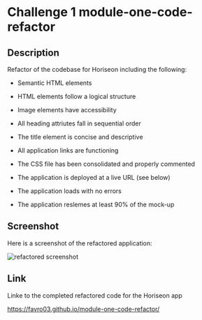 # Challenge 1 module-one-code-refactor #

## Description ##

Refactor of the codebase for Horiseon including the following:

* Semantic HTML elements

* HTML elements follow a logical structure

* Image elements have accessibility

* All heading attriutes fall in sequential order

* The title element is concise and descriptive

* All application links are functioning

* The CSS file has been consolidated and properly commented

* The application is deployed at a live URL (see below)

* The application loads with no errors

* The application reslemes at least 90% of the mock-up

## Screenshot ##

Here is a screenshot of the refactored application:

![refactored screenshot](../assets/images/favro03.github.io_module-one-code-refactor.png)

## Link ##

Linke to the completed refactored code for the Horiseon app

https://favro03.github.io/module-one-code-refactor/